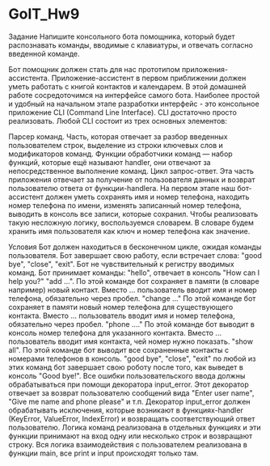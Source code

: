# GoIT_Hw9

Задание
Напишите консольного бота помощника, который будет распознавать команды, вводимые с клавиатуры, и отвечать согласно введенной команде.

Бот помощник должен стать для нас прототипом приложения-ассистента. Приложение-ассистент в первом приближении должен уметь работать с книгой контактов и календарем. В этой домашней работе сосредоточимся на интерфейсе самого бота. Наиболее простой и удобный на начальном этапе разработки интерфейс - это консольное приложение CLI (Command Line Interface). CLI достаточно просто реализовать. Любой CLI состоит из трех основных элементов:

Парсер команд. Часть, которая отвечает за разбор введенных пользователем строк, выделение из строки ключевых слов и модификаторов команд.
Функции обработчики команд — набор функций, которые ещё называют handler, они отвечают за непосредственное выполнение команд.
Цикл запрос-ответ. Эта часть приложения отвечает за получение от пользователя данных и возврат пользователю ответа от функции-handlerа.
На первом этапе наш бот-ассистент должен уметь сохранять имя и номер телефона, находить номер телефона по имени, изменять записанный номер телефона, выводить в консоль все записи, которые сохранил. Чтобы реализовать такую несложную логику, воспользуемся словарем. В словаре будем хранить имя пользователя как ключ и номер телефона как значение.

Условия
Бот должен находиться в бесконечном цикле, ожидая команды пользователя.
Бот завершает свою работу, если встречает слова: "good bye", "close", "exit".
Бот не чувствительный к регистру вводимых команд.
Бот принимает команды:
"hello", отвечает в консоль "How can I help you?"
"add ...". По этой команде бот сохраняет в памяти (в словаре например) новый контакт. Вместо ... пользователь вводит имя и номер телефона, обязательно через пробел.
"change ..." По этой команде бот сохраняет в памяти новый номер телефона для существующего контакта. Вместо ... пользователь вводит имя и номер телефона, обязательно через пробел.
"phone ...." По этой команде бот выводит в консоль номер телефона для указанного контакта. Вместо ... пользователь вводит имя контакта, чей номер нужно показать.
"show all". По этой команде бот выводит все сохраненные контакты с номерами телефонов в консоль.
"good bye", "close", "exit" по любой из этих команд бот завершает свою роботу после того, как выведет в консоль "Good bye!".
Все ошибки пользовательского ввода должны обрабатываться при помощи декоратора input_error. Этот декоратор отвечает за возврат пользователю сообщений вида "Enter user name", "Give me name and phone please" и т.п. Декоратор input_error должен обрабатывать исключения, которые возникают в функциях-handler (KeyError, ValueError, IndexError) и возвращать соответствующий ответ пользователю.
Логика команд реализована в отдельных функциях и эти функции принимают на вход одну или несколько строк и возвращают строку.
Вся логика взаимодействия с пользователем реализована в функции main, все print и input происходят только там.